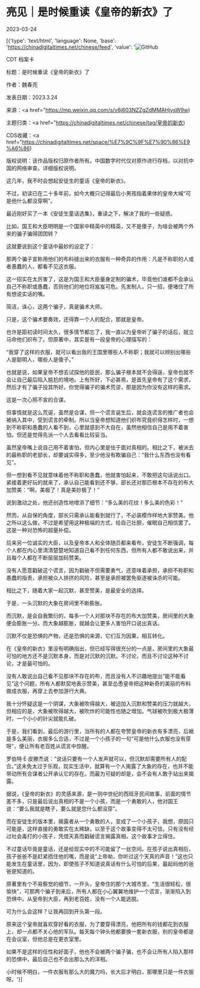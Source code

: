 # 亮见｜是时候重读《皇帝的新衣》了

2023-03-24

[{'type': 'text/html', 'language': None, 'base': 'https://chinadigitaltimes.net/chinese/feed', 'value': '![GitHub](https://chinadigitaltimes.net/chinese/files/2023/03/image-1679695174365.png)



CDT 档案卡

标题：是时候重读《皇帝的新衣》了

作者：魏春亮

发表日期：2023.3.24

来源：<a href="https://mp.weixin.qq.com/s/v6j603NZZgZdMMAHjysW9w)

主题归类：<a href="https://chinadigitaltimes.net/chinese/tag/皇帝的新衣)

CDS收藏：<a href="https://chinadigitaltimes.net/space/%E7%9C%9F%E7%90%86%E9%A6%86)

版权说明：该作品版权归原作者所有。中国数字时代仅对原作进行存档，以对抗中国的网络审查。详细版权说明。





这几年，我不时会想起安徒生的童话《皇帝的新衣》。

不过，初读已在二十多年前，如今大概只记得最后小男孩指着果体的皇帝大喊“可是他什么都没穿啊”。

最近刚好买了一本《安徒生童话选集》，重读之下，解决了我的一些疑惑。

比如，国王和大臣明明是一个国家中精英中的精英，又不是傻子，为啥会被两个外来的骗子骗得团团转？

这就要说到这个童话中最妙的设定了：

那两个骗子宣称用他们的布料缝出来的衣服有一种奇异的作用：凡是不称职的人或者愚蠢的人，都看不见这衣服。

这一招实在太厉害了，这是为国王和大臣量身定制的骗术，毕竟他们谁都不会承认自己不称职或愚蠢，否则他们的地位将岌岌可危。先发制人，只一招，便堵住了所有想说实话的嘴。

简洁，诛心，这两个骗子，真是骗术大师。

只是，这个骗术要奏效，还得靠一个人的配合，那就是皇帝。

也许是距初读时间太久，很多情节都忘了，我一直以为皇帝听了骗子的话后，就立马命他们织布了。但原著中，其实是有一段皇帝的心理描写的：



“我穿了这样的衣服，就可以看出我的王国里哪些人不称职；我就可以辨别出哪些人是聪明人，哪些人是傻子。”



也就是说，如果皇帝不想去试探他的臣民，那么骗子根本就不会得逞，皇帝也就不会让自己最后陷入尴尬的境地。上有所好，下必甚焉，是首先皇帝有了这个需求，然后才有了骗子投其所好。你觉得骗子的骗术荒谬，那是因为你没有这样的需求。

这是一次心照不宣的合谋。

但事情就是这么荒诞，虽然是合谋，但一个谎言诞生后，就会连谎言的推广者也会被纳入其中，受到谎言的牵制。所以当皇帝想知道他们织布究竟织得怎样时，一想到不称职和愚蠢的人看不到，心里就感到不大自在，虽然他相信自己是用不着害怕，但还是觉得先派一个人去看看比较妥当。

虽然皇帝嘴上说自己用不着害怕，但内心里是怯于面对真相的。相比之下，被派去的最称职的老部长，却要诚实得多，至少他没有欺骗自己：“我什么东西也没有看见”。

但一想到看不见就意味着他不称职和愚蠢，他就害怕起来，不敢把这句话说出口。紧接着更好玩的就来了，承认自己能看到还不够，部长还对那匹根本不存在的布大加赞美：“啊，美极了！真是美妙极了！”

说到激动之处，他还创造性地增添了细节：“多么美的花纹！多么美的色彩！”

然而，从自保的角度，部长只需承认能看到就行了，不必装模作样地大家赞美。他之所以这么做，不过是希望用这种极端的方式，给自己壮胆，催眠自己相信罢了。这是一种对恐怖的超量补偿。

后来另一位诚实的大臣，以及皇帝本人和全体随员都来看布，安徒生不断强调，每个人都在内心里清清楚楚地知道自己看不到任何东西，但所有人都不敢说出来，并且每个人都在不断层层加码赞美。

没有人愿意戳破这个谎言，因为戳破不但需要勇气，还意味着承担，承担不称职和愚蠢的指责，承担被众人排挤的风险，甚至是承担被罢免驱逐被诛杀的可能。

相比之下，随着大家一起沉默，甚至赞美，是最安全的选择。

于是，一头沉默的大象在房间里不断膨胀。

而沉默，是会自我繁衍的，每多一个人对那块不存在的布大加赞美，房间里的大象便会膨胀一分。而大象越膨胀，就越会让更多人害怕开口说出真话。

沉默不仅是恐惧的产物，还是恐惧的来源，它们互为因果，相互转化。

在《皇帝的新衣》里没有明确指出，但已经写得很充分的一点是，房间里的大象最可怕的地方还不是沉默本身，而是对沉默的沉默。不讨论，而且不讨论这种不讨论，才是最可怕的。

没有人敢说出自己看不见那块不存在的布，而且没有人不识趣地提出“能不能看见”这个问题，所有人都默契地表示赞美，甚至怂恿皇帝把这种新奇的美丽的布料做成衣服，再穿上去参加游行大典。

我十分怀疑这是一个阴谋，大象被吹得越大，被迫加入沉默和赞美的压力就越大，但相应的是，大象被吹得越大，被吹炸的可能性也随之增加。气球被吹到极大极薄时，一个小小的针尖就能扎破。

于是，我们看到，最后的游行里，当所有的人都在夸赞皇帝的新衣有多漂亮，后裾是多么美丽，衣服多么合适，不过是一个小孩子的一句“可是他什么衣服也没有穿呀”，便让所有老百姓从谎言中惊醒。

罗伯特·E·皮滕杰说：“说话只要有一个人发声就可以，但沉默却需要所有人的配合。”这未免太过于乐观，现实生活中，就算有一个人揭露了大象的存在，也并不能带动所有合谋者公开承认它的存在。而最为可疑的却是，会不会有人敢于站出来揭露。

据说，《皇帝的新衣》的灵感来源，是一则中世纪的西班牙民间故事，前面的情节差不多，只是最后说出真相的不是一个小孩，而是一个勇敢的人，他对国王说：“要么我就是瞎子，要么就是您什么都没穿”。

而在安徒生的版本里，揭露者从一个勇敢的人，变成了一个小孩子，我想，原因只可能是，这样直接的勇敢实在太稀缺，以至于这个故事变得不太可信。只有没有经过社会毒打的小孩子，凭借天真而戳破谎言揭露真相，这个故事才立得住。

不过童话毕竟是童话，还是给现实中的不可能留了一丝空间。在孩子说出真相后，孩子爸爸不是赶紧捂住他的嘴，而是说“上帝呦，你听过这个天真的声音！”这也只能发生在童话里，因为，即使孩子不知道说真话有什么可怕的后果，最起码他的爸爸是知道的。

原著里有个不易察觉的细节，一开头，皇帝住的那个大城市里，“生活很轻松，很愉快”，可那两个骗子到来后，所有人都在小心翼翼地维护一个谎言，渐渐陷入到恐惧中。从皇帝到大臣，再到老百姓，没有一个人能逃脱。

可为什么会这样？让我再回到开头第一段。

原来这个皇帝就喜欢穿好看的衣服，为了要穿得漂亮，他把所有的钱都花到衣服上，却一点都不关心他的军队。每天每个钟头他都要换一套新衣服，别的皇帝都是在会议室，但他总是在更衣室里。

如果不是这样的任性和好面子，他也不会被两个骗子骗，也不会让所有人陷入那样的恐惧中，最后自己也不会出那么大的洋相。

小时候不明白，一件衣服有那么大的魔力吗，长大后才明白，那哪里只是一件衣服呀。'}]